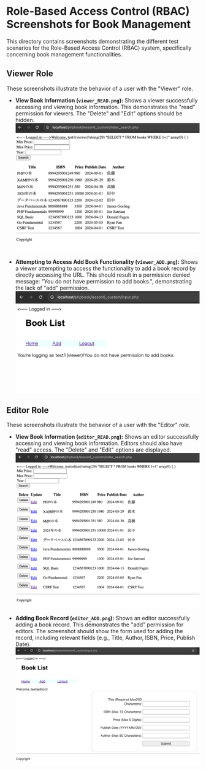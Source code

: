 # Role-Based Access Control (RBAC) Screenshots for Book Management

This directory contains screenshots demonstrating the different test scenarios for the Role-Based Access Control (RBAC) system, specifically concerning book management functionalities.

## Viewer Role

These screenshots illustrate the behavior of a user with the "Viewer" role.

*   **View Book Information (`viewer_READ.png`):** Shows a viewer successfully accessing and viewing book information. This demonstrates the "read" permission for viewers. The "Delete" and "Edit" options should be hidden.
    ![View Book Information](viewer_READ.png)

*   **Attempting to Access Add Book Functionality (`viewer_ADD.png`):** Shows a viewer attempting to access the functionality to add a book record by directly accessing the URL. This should result in a permission denied message: "You do not have permission to add books.", demonstrating the lack of "add" permission.
    ![Attempting to Access Add Book Functionality](viewer_ADD.png)

## Editor Role

These screenshots illustrate the behavior of a user with the "Editor" role.

*   **View Book Information (`editor_READ.png`):** Shows an editor successfully accessing and viewing book information. Editors should also have "read" access. The "Delete" and "Edit" options are displayed.
    ![View Book Information](editor_READ.png)

*   **Adding Book Record (`editor_ADD.png`):** Shows an editor successfully adding a book record. This demonstrates the "add" permission for editors. The screenshot should show the form used for adding the record, including relevant fields (e.g., Title, Author, ISBN, Price, Publish Date).
    ![Adding Book Record](editor_ADD.png)